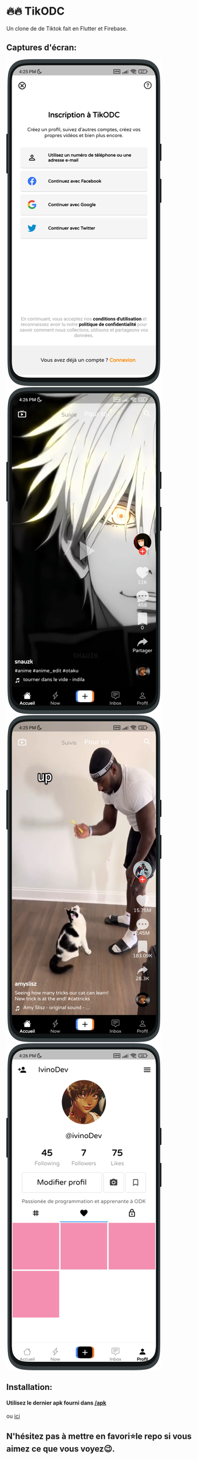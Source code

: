 # 🔥🔥 TikODC
Un clone de de Tiktok fait en Flutter et Firebase.


## Captures d'écran:
![alt text](https://github.com/IvinoDev/TikODC/blob/main/images/4.png)
![alt text](https://github.com/IvinoDev/TikODC/blob/main/images/3.png)
![alt text](https://github.com/IvinoDev/TikODC/blob/main/images/2.png)
![alt text](https://github.com/IvinoDev/TikODC/blob/main/images/1.png)

## Installation:

#### Utilisez le dernier apk fourni dans [/apk](https://github.com/IvinoDev/TikODC/tree/main/apk)
ou [ici](https://github.com/IvinoDev/TikODC/releases)


## N'hésitez pas à mettre en favori⭐le repo si vous aimez ce que vous voyez😉.
